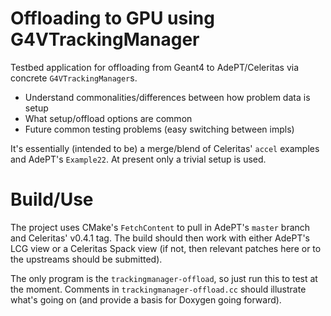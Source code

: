 # Offloading to GPU using G4VTrackingManager

Testbed application for offloading from Geant4 to AdePT/Celeritas via
concrete `G4VTrackingManager`s.

- Understand commonalities/differences between how problem data is setup
- What setup/offload options are common
- Future common testing problems (easy switching between impls)

It's essentially (intended to be) a merge/blend of Celeritas' `accel` 
examples and AdePT's `Example22`. At present only a trivial setup is
used.

# Build/Use
The project uses CMake's `FetchContent` to pull in AdePT's `master`
branch and Celeritas' v0.4.1 tag. The build should then work with
either AdePT's LCG view or a Celeritas Spack view (if not, then relevant
patches here or to the upstreams should be submitted).

The only program is the `trackingmanager-offload`, so just run this to
test at the moment. Comments in `trackingmanager-offload.cc` should illustrate
what's going on (and provide a basis for Doxygen going forward).
